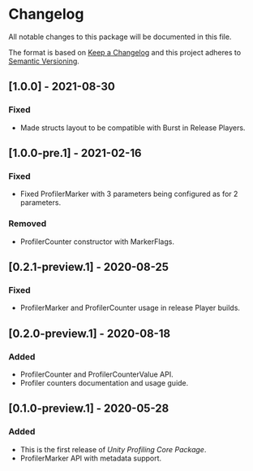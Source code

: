 # Changelog
All notable changes to this package will be documented in this file.

The format is based on [Keep a Changelog](http://keepachangelog.com/en/1.0.0/)
and this project adheres to [Semantic Versioning](http://semver.org/spec/v2.0.0.html).

## [1.0.0] - 2021-08-30
### Fixed
- Made structs layout to be compatible with Burst in Release Players.

## [1.0.0-pre.1] - 2021-02-16
### Fixed
- Fixed ProfilerMarker with 3 parameters being configured as for 2 parameters.

### Removed
- ProfilerCounter constructor with MarkerFlags.

## [0.2.1-preview.1] - 2020-08-25
### Fixed
- ProfilerMarker and ProfilerCounter usage in release Player builds.

## [0.2.0-preview.1] - 2020-08-18
### Added
- ProfilerCounter and ProfilerCounterValue API.
- Profiler counters documentation and usage guide.

## [0.1.0-preview.1] - 2020-05-28
### Added
- This is the first release of *Unity Profiling Core Package*.
- ProfilerMarker API with metadata support.
